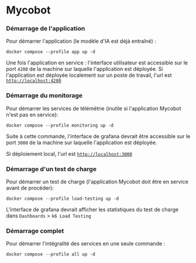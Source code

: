 # Mycobot

### Démarrage de l'application
Pour démarrer l'application (le modèle d'IA est déjà entraîné) :

`docker compose --profile app up -d`

Une fois l'application en service : l'interface utilisateur est accessible sur le port `4200` de la machine sur laquelle l'application est déployée. 
Si l'application est déployée localement sur un poste de travail, l'url est [`http://localhost:4200`](http://localhost:4200)

### Démarrage du monitorage
Pour démarrer les services de télémétrie (inutile si l'application Mycobot n'est pas en service):

`docker compose --profile monitoring up -d`

Suite à cette commande, l'interface de grafana devrait être accessible sur le port `3000` de la machine sur laquelle l'application est déployée.

Si déploiement local, l'url est [`http://localhost:3000`](http://localhost:3000)

### Démarrage d'un test de charge
Pour démarrer un test de charge (l'application Mycobot doit être en service avant de procéder):

`docker compose --profile load-testing up -d`

L'interface de grafana devrait afficher les statistiques du test de charge dans `Dashboards` > `k6 Load Testing`

### Démarrage complet
Pour démarrer l'intégralité des services en une seule commande : 

`docker compose --profile all up -d`